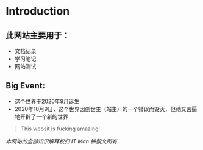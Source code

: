 # Introduction

## 此网站主要用于：
* 文档记录
* 学习笔记
* 网站测试

## Big Event:
- 这个世界于2020年9月诞生
- 2020年10月9日，这个世界因创世主（站主）的一个错误而毁灭，但祂又苦逼地开辟了一个新的世界
> This websit is fucking amazing!

*本网站的全部知识解释权归 IT Man 钟毅文所有*
